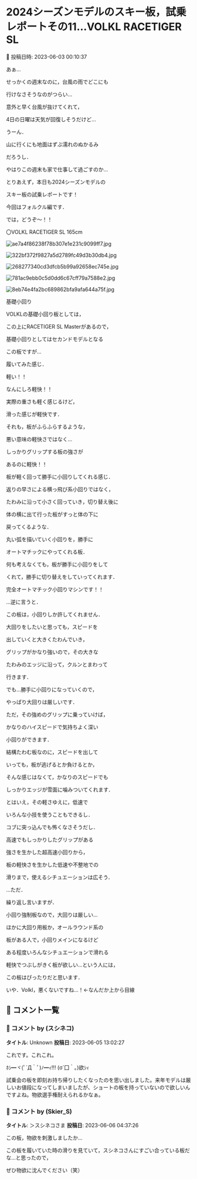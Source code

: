 # 2024シーズンモデルのスキー板，試乗レポートその11…VOLKL RACETIGER SL

📅 投稿日時: 2023-06-03 00:10:37

あぁ…


せっかくの週末なのに，台風の雨でどこにも


行けなさそうなのがつらい…





意外と早く台風が抜けてくれて，


4日の日曜は天気が回復しそうだけど…


うーん．


山に行くにも地面はずぶ濡れのぬかるみ


だろうし．


やはりこの週末も家で仕事して過ごすのか…





とりあえず，本日も2024シーズンモデルの


スキー板の試乗レポートです！


今回はフォルクル編です．





では，どうぞ～！！[]()





〇VOLKL RACETIGER SL 165cm







![ae7a4f86238f78b307e1e231c9099ff7.jpg](images/ae7a4f86238f78b307e1e231c9099ff7.jpg)









![322bf372f9827a5d2789fc49d3b30db4.jpg](images/322bf372f9827a5d2789fc49d3b30db4.jpg)









![268277340cd3dfcb5b99a92658ec745e.jpg](images/268277340cd3dfcb5b99a92658ec745e.jpg)









![781ac9ebb0c5d0dd6c67cff79a7588e2.jpg](images/781ac9ebb0c5d0dd6c67cff79a7588e2.jpg)









![8eb74e4fa2bc689862bfa9afa644a75f.jpg](images/8eb74e4fa2bc689862bfa9afa644a75f.jpg)







基礎小回り





VOLKLの基礎小回り板としては，


この上にRACETIGER SL Masterがあるので，


基礎小回りとしてはセカンドモデルとなる


この板ですが…





履いてみた感じ．


軽い！！


なんにしろ軽快！！


実際の重さも軽く感じるけど，


滑った感じが軽快です．





それも，板がふらふらするような，


悪い意味の軽快さではなく…


しっかりグリップする板の強さが


あるのに軽快！！


板が軽く回って勝手に小回りしてくれる感じ．





返りの早さによる横っ飛び系小回りではなく，


たわみに沿って小さく回っていき，切り替え後に


体の横に出て行った板がすっと体の下に


戻ってくるような．


丸い弧を描いていく小回りを，勝手に


オートマチックにやってくれる板．





何も考えなくても，板が勝手に小回りをして


くれて，勝手に切り替えをしていってくれます．


完全オートマチック小回りマシンです！！





…逆に言うと．


この板は，小回りしか許してくれません．


大回りをしたいと思っても，スピードを


出していくと大きくたわんでいき，


グリップがかなり強いので，その大きな


たわみのエッジに沿って，クルンとまわって


行きます．





でも…勝手に小回りになっていくので，


やっぱり大回りは厳しいです．





ただ，その強めのグリップに乗っていけば，


かなりのハイスピードで気持ちよく深い


小回りができます．


結構たわむ板なのに，スピードを出して


いっても，板が逃げるとか負けるとか，


そんな感じはなくて，かなりのスピードでも


しっかりエッジが雪面に噛みついてくれます．





とはいえ，その軽さゆえに，低速で


いろんな小技を使うこともできるし．


コブに突っ込んでも怖くなさそうだし．





高速でもしっかりしたグリップがある


強さを生かした超高速小回りから，


板の軽快さを生かした低速や不整地での


滑りまで，使えるシチュエーションは広そう．





…ただ．


繰り返し言いますが．


小回り強制板なので，大回りは厳しい…





ほかに大回り用板か，オールラウンド系の


板がある人で，小回りメインになるけど


ある程度いろんなシチュエーションで滑れる


軽快でつぶしがきく板が欲しい…という人には，


この板はぴったりだと思います．





いや．Volkl，悪くないですね…！←なんだか上から目線

## 💬 コメント一覧

### 💬 コメント by (スシネコ)
**タイトル**: Unknown
**投稿日**: 2023-06-05 13:02:27

これです。これこれ。

 ﾎｼ━ヾ(ﾟ´Д｀ﾟ)ﾉ━ｨ!!! (σ´囗｀｡)欲ｼｨ



試乗会の板を即刻お持ち帰りしたくなったのを思い出しました。来年モデルは厳しいお値段になってしまいましたが、ショートの板を持っていないので欲しいんですよね。物欲選手権耐えられるかなぁ。

### 💬 コメント by (Skier_S)
**タイトル**: ＞スシネコさま
**投稿日**: 2023-06-06 04:37:26

この板，物欲を刺激しましたか…

この板を履いていた時の滑りを見ていて，スシネコさんにすごい合っている板だな…と思ったので，

ぜひ物欲に沈んでください（笑）

